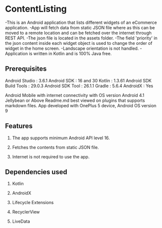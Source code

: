 # ContentListing

-This is an Android application that lists different widgets of an eCommerce application.
-App will fetch data from static JSON file where as this can be moved to a remote location and can be
 fetched over the internet through REST API.
-The json file is located in the assets folder. 
-The field 'priority' in the json content inside each widget object is used to change the order of widget 
in the home screen.
-Landscape orientation is not handled.
-Application is written in Kotlin and is 100% Java free.

## Prerequisites

Android Studio : 3.6.1
Android SDK : 16 and 30
Kotlin : 1.3.61
Android SDK Build Tools : 29.0.3
Android SDK Tool : 26.1.1
Gradle : 5.6.4
AndroidX : Yes

Android Mobile with internet connectivity with OS version Android 4.1 Jellybean or Above
Readme.md best viewed on plugins that supports markdown files.
App developed with OnePlus 5 device, Android OS version 9 

## Features

1. The app supports minimum Android API level 16.

2. Fetches the contents from static JSON file.

3. Internet is not required to use the app.

## Dependencies used

1. Kotlin

2. AndroidX

3. Lifecycle Extensions

4. RecyclerView

5. LiveData




